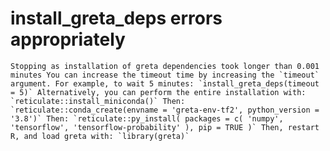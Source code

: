 # install_greta_deps errors appropriately

    Stopping as installation of greta dependencies took longer than 0.001 minutes You can increase the timeout time by increasing the `timeout` argument. For example, to wait 5 minutes: `install_greta_deps(timeout = 5)` Alternatively, you can perform the entire installation with: `reticulate::install_miniconda()` Then: `reticulate::conda_create(envname = 'greta-env-tf2', python_version = '3.8')` Then: `reticulate::py_install( packages = c( 'numpy', 'tensorflow', 'tensorflow-probability' ), pip = TRUE )` Then, restart R, and load greta with: `library(greta)`

